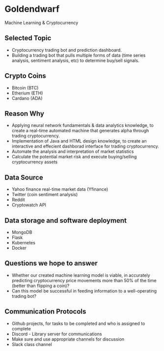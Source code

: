 # Goldendwarf
Machine Learning & Cryptocurrency

## Selected Topic 
- Cryptocurrency trading bot and prediction dashboard.
- Building a trading bot that pulls multiple forms of data (time series analysis, sentiment analysis, etc) to determine buy/sell signals. 

## Crypto Coins 
- Bitcoin (BTC)
- Etherium (ETH)
- Cardano (ADA)

## Reason Why 
- Applying neural network fundamentals & data analytics knowledge, to create a real-time automated machine that generates alpha through trading cryptocurrency.
- Implementation of Java and HTML design knowledge, to create an interactive and effecient dashborad interface for trading cryptocurrency.
- Automate the analysis and interpretation of market statistics
- Calculate the potential market risk and execute buying/selling cryptocurrency assets

## Data Source 
- Yahoo finance real-time market data (Yfinance)
- Twitter (coin sentiment analysis)
- Reddit  
- Cryptowatch API

## Data storage and software deployment
- MongoDB
- Flask
- Kubernetes
- Docker

## Questions we hope to answer 
- Whether our created machine learning model is viable, in accurately predicting cryptocurrency price movements more than 50% of the time (better than flipping a coin)?
- Can this model be successful in feeding information to a well-operating trading bot?

## Communication Protocols
-   Github projects, for tasks to be completed and who is assigned to complete
-   Discord - Library server for communications
-   Make sure and use appropriate channels for discussion
-   Slack class channel
